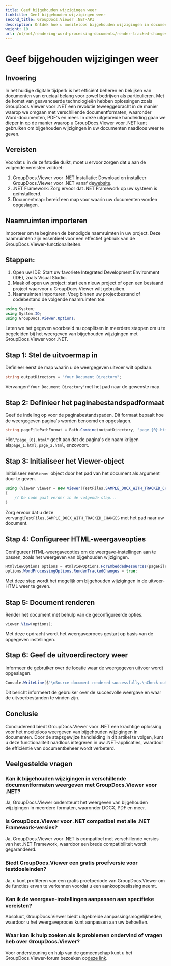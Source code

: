 ```yaml
---
title: Geef bijgehouden wijzigingen weer
linktitle: Geef bijgehouden wijzigingen weer
second_title: GroupDocs.Viewer .NET-API
description: Ontdek hoe u moeiteloos bijgehouden wijzigingen in documenten kunt weergeven met GroupDocs.Viewer voor .NET. Verbeter de efficiëntie van uw documentbeheer.
weight: 10
url: /nl/net/rendering-word-processing-documents/render-tracked-changes/
---
```


# Geef bijgehouden wijzigingen weer

## Invoering
In het huidige digitale tijdperk is het efficiënt beheren en bekijken van documenten van cruciaal belang voor zowel bedrijven als particulieren. Met de komst van geavanceerde technologieën hebben oplossingen zoals GroupDocs.Viewer voor .NET een revolutie teweeggebracht in de manier waarop we omgaan met verschillende documentformaten, waaronder Word-documenten, PDF's en meer. In deze uitgebreide handleiding gaan we dieper in op de manier waarop u GroupDocs.Viewer voor .NET kunt gebruiken om bijgehouden wijzigingen in uw documenten naadloos weer te geven.
## Vereisten
Voordat u in de zelfstudie duikt, moet u ervoor zorgen dat u aan de volgende vereisten voldoet:
1. GroupDocs.Viewer voor .NET Installatie: Download en installeer GroupDocs.Viewer voor .NET vanaf de[website](https://releases.groupdocs.com/viewer/net/).
2. .NET Framework: Zorg ervoor dat .NET Framework op uw systeem is geïnstalleerd.
3. Documentmap: bereid een map voor waarin uw documenten worden opgeslagen.

## Naamruimten importeren
Importeer om te beginnen de benodigde naamruimten in uw project. Deze naamruimten zijn essentieel voor een effectief gebruik van de GroupDocs.Viewer-functionaliteiten.
## Stappen:
1. Open uw IDE: Start uw favoriete Integrated Development Environment (IDE), zoals Visual Studio.
2. Maak of open uw project: start een nieuw project of open een bestaand project waarvoor u GroupDocs.Viewer wilt gebruiken.
3. Naamruimten importeren: Voeg binnen uw projectbestand of codebestand de volgende naamruimten toe:
```csharp
using System;
using System.IO;
using GroupDocs.Viewer.Options;
```

Laten we het gegeven voorbeeld nu opsplitsen in meerdere stappen om u te begeleiden bij het weergeven van bijgehouden wijzigingen met GroupDocs.Viewer voor .NET.
## Stap 1: Stel de uitvoermap in
Definieer eerst de map waarin u de weergegeven uitvoer wilt opslaan.
```csharp
string outputDirectory = "Your Document Directory";
```
 Vervangen`"Your Document Directory"`met het pad naar de gewenste map.
## Stap 2: Definieer het paginabestandspadformaat
Geef de indeling op voor de paginabestandspaden. Dit formaat bepaalt hoe de weergegeven pagina's worden benoemd en opgeslagen.
```csharp
string pageFilePathFormat = Path.Combine(outputDirectory, "page_{0}.html");
```
 Hier,`"page_{0}.html"` geeft aan dat de pagina's de naam krijgen als`page_1.html`, `page_2.html`, enzovoort.
## Stap 3: Initialiseer het Viewer-object
 Initialiseer een`Viewer` object door het pad van het document als argument door te geven.
```csharp
using (Viewer viewer = new Viewer(TestFiles.SAMPLE_DOCX_WITH_TRACKED_CHANGES))
{
    // De code gaat verder in de volgende stap...
}
```
 Zorg ervoor dat u deze vervangt`TestFiles.SAMPLE_DOCX_WITH_TRACKED_CHANGES` met het pad naar uw document.
## Stap 4: Configureer HTML-weergaveopties
Configureer HTML-weergaveopties om de weergave-instellingen aan te passen, zoals het weergeven van bijgehouden wijzigingen.
```csharp
HtmlViewOptions options = HtmlViewOptions.ForEmbeddedResources(pageFilePathFormat);
options.WordProcessingOptions.RenderTrackedChanges = true;
```
Met deze stap wordt het mogelijk om bijgehouden wijzigingen in de uitvoer-HTML weer te geven.
## Stap 5: Document renderen
Render het document met behulp van de geconfigureerde opties.
```csharp
viewer.View(options);
```
Met deze opdracht wordt het weergaveproces gestart op basis van de opgegeven instellingen.
## Stap 6: Geef de uitvoerdirectory weer
Informeer de gebruiker over de locatie waar de weergegeven uitvoer wordt opgeslagen.
```csharp
Console.WriteLine($"\nSource document rendered successfully.\nCheck output in {outputDirectory}.");
```
Dit bericht informeert de gebruiker over de succesvolle weergave en waar de uitvoerbestanden te vinden zijn.

## Conclusie
Concluderend biedt GroupDocs.Viewer voor .NET een krachtige oplossing voor het moeiteloos weergeven van bijgehouden wijzigingen in documenten. Door de stapsgewijze handleiding in dit artikel te volgen, kunt u deze functionaliteit naadloos integreren in uw .NET-applicaties, waardoor de efficiëntie van documentbeheer wordt verbeterd.
## Veelgestelde vragen
### Kan ik bijgehouden wijzigingen in verschillende documentformaten weergeven met GroupDocs.Viewer voor .NET?
Ja, GroupDocs.Viewer ondersteunt het weergeven van bijgehouden wijzigingen in meerdere formaten, waaronder DOCX, PDF en meer.
### Is GroupDocs.Viewer voor .NET compatibel met alle .NET Framework-versies?
Ja, GroupDocs.Viewer voor .NET is compatibel met verschillende versies van het .NET Framework, waardoor een brede compatibiliteit wordt gegarandeerd.
### Biedt GroupDocs.Viewer een gratis proefversie voor testdoeleinden?
Ja, u kunt profiteren van een gratis proefperiode van GroupDocs.Viewer om de functies ervan te verkennen voordat u een aankoopbeslissing neemt.
### Kan ik de weergave-instellingen aanpassen aan specifieke vereisten?
Absoluut, GroupDocs.Viewer biedt uitgebreide aanpassingsmogelijkheden, waardoor u het weergaveproces kunt aanpassen aan uw behoeften.
### Waar kan ik hulp zoeken als ik problemen ondervind of vragen heb over GroupDocs.Viewer?
 Voor ondersteuning en hulp van de gemeenschap kunt u het GroupDocs.Viewer-forum bezoeken op[deze link](https://forum.groupdocs.com/c/viewer/9).